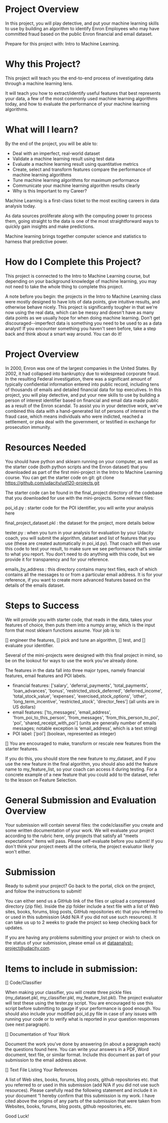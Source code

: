 # Project Overview

In this project, you will play detective, and put your machine learning skills to use by building an algorithm to identify Enron Employees who may have committed fraud based on the public Enron financial and email dataset.

Prepare for this project with: Intro to Machine Learning.

# Why this Project?

This project will teach you the end-to-end process of investigating data through a machine learning lens.

It will teach you how to extract/identify useful features that best represents your data, a few of the most commonly used machine learning algorithms today, and how to evaluate the performance of your machine learning algorithms.

# What will I learn?

By the end of the project, you will be able to:

- Deal with an imperfect, real-world dataset
- Validate a machine learning result using test data
- Evaluate a machine learning result using quantitative metrics
- Create, select and transform features compare the performance of machine learning algorithms
- Tune machine learning algorithms for maximum performance
- Communicate your machine learning algorithm results clearly
- Why is this Important to my Career?

Machine Learning is a first-class ticket to the most exciting careers in data analysis today.

As data sources proliferate along with the computing power to process them, going straight to the data is one of the most straightforward ways to quickly gain insights and make predictions.

Machine learning brings together computer science and statistics to harness that predictive power.

# How do I Complete this Project?

This project is connected to the Intro to Machine Learning course, but depending on your background knowledge of machine learning, you may not need to take the whole thing to complete this project.

A note before you begin: the projects in the Intro to Machine Learning class were mostly designed to have lots of data points, give intuitive results, and otherwise behave nicely. This project is significantly tougher in that we're now using the real data, which can be messy and doesn't have as many data points as we usually hope for when doing machine learning. Don't get discouraged--imperfect data is something you need to be used to as a data analyst! If you encounter something you haven't seen before, take a step back and think about a smart way around. You can do it!

# Project Overview

In 2000, Enron was one of the largest companies in the United States. By 2002, it had collapsed into bankruptcy due to widespread corporate fraud. In the resulting Federal investigation, there was a significant amount of typically confidential information entered into public record, including tens of thousands of emails and detailed financial data for top executives. In this project, you will play detective, and put your new skills to use by building a person of interest identifier based on financial and email data made public as a result of the Enron scandal. To assist you in your detective work, we've combined this data with a hand-generated list of persons of interest in the fraud case, which means individuals who were indicted, reached a settlement, or plea deal with the government, or testified in exchange for prosecution immunity.

# Resources Needed

You should have python and sklearn running on your computer, as well as the starter code (both python scripts and the Enron dataset) that you downloaded as part of the first mini-project in the Intro to Machine Learning course. You can get the starter code on git: git clone https://github.com/udacity/ud120-projects.git

The starter code can be found in the final_project directory of the codebase that you downloaded for use with the mini-projects. Some relevant files: 

poi_id.py : starter code for the POI identifier, you will write your analysis here 

final_project_dataset.pkl : the dataset for the project, more details below 

tester.py : when you turn in your analysis for evaluation by your Udacity coach, you will submit the algorithm, dataset and list of features that you use (these are created automatically in poi_id.py). That coach will then use this code to test your result, to make sure we see performance that’s similar to what you report. You don’t need to do anything with this code, but we provide it for transparency and for your reference. 

emails_by_address : this directory contains many text files, each of which contains all the messages to or from a particular email address. It is for your reference, if you want to create more advanced features based on the details of the emails dataset.

# Steps to Success

We will provide you with starter code, that reads in the data, takes your features of choice, then puts them into a numpy array, which is the input form that most sklearn functions assume. Your job is to:

[] engineer the features, 
[] pick and tune an algorithm,
[] test, and 
[] evaluate your identifier. 

Several of the mini-projects were designed with this final project in mind, so be on the lookout for ways to use the work you’ve already done.

The features in the data fall into three major types, namely financial features, email features and POI labels. 

- financial features: 
['salary', 'deferral_payments', 'total_payments', 'loan_advances', 'bonus', 'restricted_stock_deferred', 'deferred_income', 'total_stock_value', 'expenses', 'exercised_stock_options', 'other', 'long_term_incentive', 'restricted_stock', 'director_fees'] (all units are in US dollars) 
- email features: 
['to_messages', 'email_address', 'from_poi_to_this_person', 'from_messages', 'from_this_person_to_poi', 'poi', 'shared_receipt_with_poi'] (units are generally number of emails messages; notable exception is ‘email_address’, which is a text string) 
- POI label:
[‘poi’] (boolean, represented as integer)

[] You are encouraged to make, transform or rescale new features from the starter features. 

If you do this, you should store the new feature to my_dataset, and if you use the new feature in the final algorithm, you should also add the feature name to my_feature_list, so your coach can access it during testing. For a concrete example of a new feature that you could add to the dataset, refer to the lesson on Feature Selection.

# General Submission and Evaluation Overview

Your submission will contain several files: the code/classifier you create and some written documentation of your work. We will evaluate your project according to the rubric here, only projects that satisfy all "meets expectations" items will pass. Please self-evaluate before you submit! If you don't think your project meets all the criteria, the project evaluator likely won't either.

# Submission

Ready to submit your project? Go back to the portal, click on the project, and follow the instructions to submit!

You can either send us a GitHub link of the files or upload a compressed directory (zip file).
Inside the zip folder include a text file with a list of Web sites, books, forums, blog posts, GitHub repositories etc that you referred to or used in this submission (Add N/A if you did not use such resources).
It can take us up to 2 weeks to grade the project so keep checking back for updates.

If you are having any problems submitting your project or wish to check on the status of your submission, please email us at dataanalyst-project@udacity.com.

# Items to include in submission:

[] Code/Classifier

When making your classifier, you will create three pickle files (my_dataset.pkl, my_classifier.pkl, my_feature_list.pkl). The project evaluator will test these using the tester.py script. You are encouraged to use this script before submitting to gauge if your performance is good enough. You should also include your modified poi_id.py file in case of any issues with running your code or to verify what is reported in your question responses (see next paragraph).

[] Documentation of Your Work

Document the work you've done by answering (in about a paragraph each) the questions found here. You can write your answers in a PDF, Word document, text file, or similar format. Include this document as part of your submission to the email address above.

[] Text File Listing Your References

A list of Web sites, books, forums, blog posts, github repositories etc. that you referred to or used in this submission (add N/A if you did not use such resources). Please carefully read the following statement and include it in your document “I hereby confirm that this submission is my work. I have cited above the origins of any parts of the submission that were taken from Websites, books, forums, blog posts, github repositories, etc.

Good Luck!